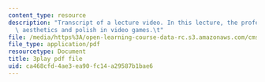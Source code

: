 ```yaml
---
content_type: resource
description: "Transcript of a lecture video. In this lecture, the professors discuss\
  \ aesthetics and polish in video games.\t"
file: /media/https%3A/open-learning-course-data-rc.s3.amazonaws.com/cms-611j-creating-video-games-fall-2014/ca468cfd4ae3ea90fc14a29587b1bae6_0teK9aXB0GI.pdf
file_type: application/pdf
resourcetype: Document
title: 3play pdf file
uid: ca468cfd-4ae3-ea90-fc14-a29587b1bae6
---
```


